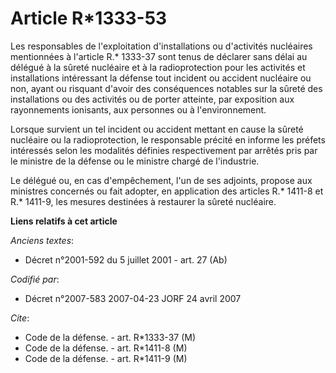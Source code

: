 # Article R*1333-53

Les responsables de l'exploitation d'installations ou d'activités nucléaires mentionnées à l'article R.* 1333-37 sont tenus
de déclarer sans délai au délégué à la sûreté nucléaire et à la radioprotection pour les activités et installations
intéressant la défense tout incident ou accident nucléaire ou non, ayant ou risquant d'avoir des conséquences notables sur la
sûreté des installations ou des activités ou de porter atteinte, par exposition aux rayonnements ionisants, aux personnes ou
à l'environnement.

Lorsque survient un tel incident ou accident mettant en cause la sûreté nucléaire ou la radioprotection, le responsable
précité en informe les préfets intéressés selon les modalités définies respectivement par arrêtés pris par le ministre de la
défense ou le ministre chargé de l'industrie.

Le délégué ou, en cas d'empêchement, l'un de ses adjoints, propose aux ministres concernés ou fait adopter, en application
des articles R.* 1411-8 et R.* 1411-9, les mesures destinées à restaurer la sûreté nucléaire.

**Liens relatifs à cet article**

_Anciens textes_:

  - Décret n°2001-592 du 5 juillet 2001 - art. 27 (Ab)

_Codifié par_:

  - Décret n°2007-583 2007-04-23 JORF 24 avril 2007

_Cite_:

  - Code de la défense. - art. R*1333-37 (M)
  - Code de la défense. - art. R*1411-8 (M)
  - Code de la défense. - art. R*1411-9 (M)
